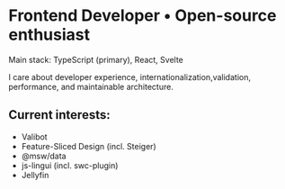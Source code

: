 # Frontend Developer • Open-source enthusiast

Main stack: TypeScript (primary), React, Svelte

I care about developer experience, internationalization,validation, performance, and maintainable architecture.

## Current interests:
- Valibot
- Feature-Sliced Design (incl. Steiger)
- @msw/data
- js-lingui (incl. swc-plugin)
- Jellyfin

